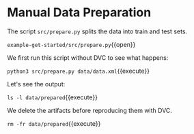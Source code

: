 # Manual Data Preparation 

The script `src/prepare.py` splits the data into train and test
sets. 

`example-get-started/src/prepare.py`{{open}}

We first run this script without DVC to see what happens:

`python3 src/prepare.py data/data.xml`{{execute}}

Let's see the output:

`ls -l data/prepared`{{execute}}

We delete the artifacts before reproducing them with DVC.

`rm -fr data/prepared`{{execute}}
